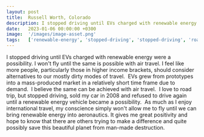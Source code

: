 ```yaml
---
layout: post
title:  Russell Worth, Colorado
description: I stopped driving until EVs charged with renewable energy were a possibility. I won't fly until the same is possible with air travel. I feel like more...
date:   2023-01-06 00:00:00 +0300
image:  '/images/image-asset.png'
tags:   ['renewable-energy', 'stopped-driving', 'stopped-driving', 'road-trip', 'produced-market', 'others-trying', 'made-destruction', 'great-positivity']
---
```

I stopped driving until EVs charged with renewable energy were a possibility. I won't fly until the same is possible with air travel. I feel like more people, particularly those in higher income brackets, should consider alternatives to our mostly dirty modes of travel.  EVs grew from prototypes into a mass-produced market in a relatively short time frame due to demand.  I believe the same can be achieved with air travel.  I love to road trip, but stopped driving, sold my car in 2008 and refused to drive again until a renewable energy vehicle became a possibility.  As much as I enjoy international travel, my conscience simply won't allow me to fly until we can bring renewable energy into aeronautics. It gives me great positivity and hope to know that there are others trying to make a difference and quite possibly save this beautiful planet from man-made destruction.

